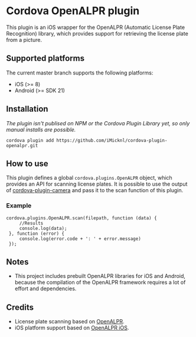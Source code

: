 # Cordova OpenALPR plugin
This plugin is an iOS wrapper for the OpenALPR (Automatic License Plate Recognition) library, which provides support for retrieving the license plate from a picture.  

## Supported platforms
The current master branch supports the following platforms:
- iOS (>= 8)
- Android (>= SDK 21)

## Installation

_The plugin isn't publised on NPM or the Cordova Plugin Library yet, so only manual installs are possible._

`cordova plugin add https://github.com/iMicknl/cordova-plugin-openalpr.git`

## How to use
This plugin defines a global `cordova.plugins.OpenALPR` object, which provides an API for scanning license plates. It is possible to use the output of [cordova-plugin-camera](https://cordova.apache.org/docs/en/latest/reference/cordova-plugin-camera/) and pass it to the scan function of this plugin.

### Example
```
cordova.plugins.OpenALPR.scan(filepath, function (data) {
     //Results
     console.log(data);
 }, function (error) {
     console.log(error.code + ': ' + error.message)
 });
 ```
## Notes
- This project includes prebuilt OpenALPR libraries for iOS and Android, because the compilation of the OpenALPR framework requires a lot of effort and dependencies.

## Credits
- License plate scanning based on [OpenALPR](https://github.com/openalpr/openalpr).
- iOS platform support based on [OpenALPR iOS](https://github.com/twelve17/openalpr-ios).